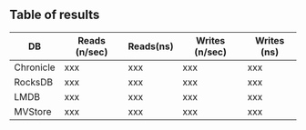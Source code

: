 **Table of results**
---

| DB|Reads (n/sec) | Reads(ns) | Writes (n/sec) | Writes (ns) |
| --- | --- | --- | --- | --- |
| Chronicle | xxx | xxx | xxx | xxx |
| RocksDB | xxx | xxx | xxx | xxx | 
| LMDB | xxx | xxx | xxx | xxx |
| MVStore | xxx | xxx | xxx | xxx |